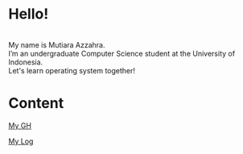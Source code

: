 # Hello! 
<br>
My name is Mutiara Azzahra. 
<br>
I’m an undergraduate Computer Science student at the University of Indonesia.
<br>
Let's learn operating system together!

# Content

[My GH](https://github.com/mutiarazzahra)

[My Log](https://mutiarazzahra/os212/TXT/mylog.txt)
